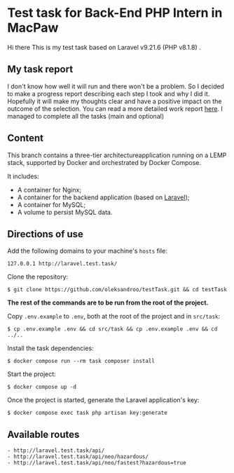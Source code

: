 # Test task for Back-End PHP Intern in MacPaw

Hi there
This is my test task based on Laravel v9.21.6 (PHP v8.1.8) . 

## My task report
I don't know how well it will run and there won't be a problem. So I decided to make a progress report describing each step I took and why I did it. Hopefully it will make my thoughts clear and have a positive impact on the outcome of the selection. You can read a more detailed work report [here](https://github.com/oleksandroo/testTask/blob/master/Test%20task%20report.pdf). I managed to complete all the tasks (main and optional)
## Content

This branch contains a three-tier architectureapplication running on a LEMP stack, supported by Docker and orchestrated by Docker Compose.

It includes:

* A container for Nginx;
* A container for the backend application (based on [Laravel](https://laravel.com/));
* A container for MySQL;
* A volume to persist MySQL data.

## Directions of use

Add the following domains to your machine's `hosts` file:

```
127.0.0.1 http://laravel.test.task/
```

Clone the repository:

```
$ git clone https://github.com/oleksandroo/testTask.git && cd testTask
```

**The rest of the commands are to be run from the root of the project.**

Copy `.env.example` to `.env`, both at the root of the project and in `src/task`:

```
$ cp .env.example .env && cd src/task && cp .env.example .env && cd ../..
```

Install the task dependencies:

```
$ docker compose run --rm task composer install
```

Start the project:

```
$ docker compose up -d
```

Once the project is started, generate the Laravel application's key:

```
$ docker compose exec task php artisan key:generate
```
## Available routes ##

```
- http://laravel.test.task/api/
- http://laravel.test.task/api/neo/hazardous/
- http://laravel.test.task/api/neo/fastest?hazardous=true
```
